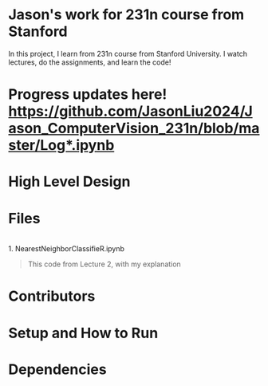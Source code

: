 # Jason's work for 231n course from Stanford
In this project, I learn from 231n course from Stanford University. I watch lectures, do the assignments, and learn the code!

# Progress updates here! https://github.com/JasonLiu2024/Jason_ComputerVision_231n/blob/master/Log*.ipynb

# High Level Design
# Files
<br>1. NearestNeighborClassifieR.ipynb
>This code from Lecture 2, with my explanation
# Contributors
# Setup and How to Run
# Dependencies
